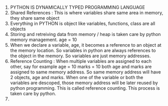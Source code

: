 1.  PYTHON IS DYNAMICALLY TYPED PROGRAMMING LANGUAGE
2.  Shared References : This is where variables share same area in memory, they share same object
3.  Everything in PYTHON is object like variables, functions, class are all objects
4.  Storing and retreiving data from memory / heap is taken care by python memory management.
    age = 10
5.  When we declare a variable, age, it becomes a reference to an object at the memory location. So variables in python are always
    references to the object in the memory. So variables are just memory addresses.
6.  Reference Counting : When multiple variables are assigned to each other, say for example
                                age = 10
                                marks = 10
both age and marks are assigned to same memory address. So same memory address will have 2 objects, age and marks. When one of the variable or both the variables are descoped, those memory address will be later reused by python programming. This is called reference counting. This process is taken care by python.
7.  